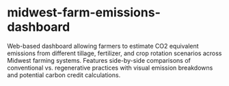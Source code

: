 # midwest-farm-emissions-dashboard
Web-based dashboard allowing farmers to estimate CO2 equivalent emissions from different tillage, fertilizer, and crop rotation scenarios across Midwest farming systems. Features side-by-side comparisons of conventional vs. regenerative practices with visual emission breakdowns and potential carbon credit calculations.
